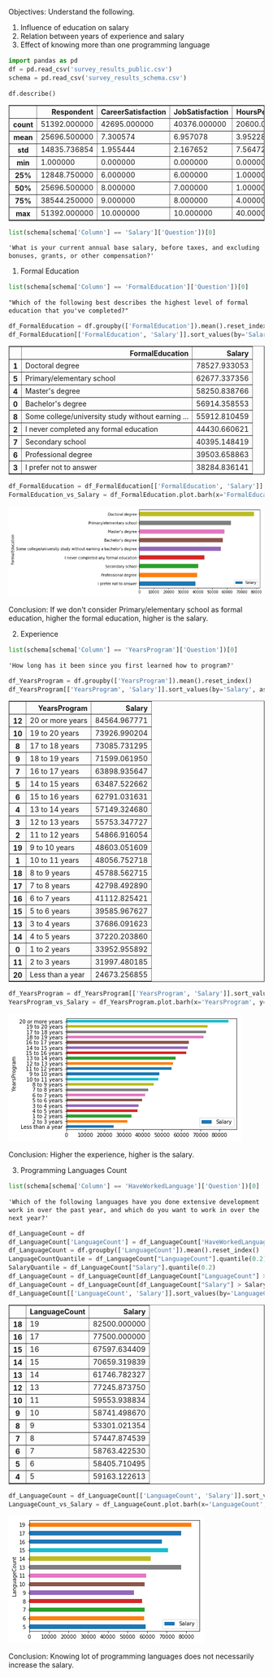 
Objectives:
Understand the following.
1. Influence of education on salary
2. Relation between years of experience and salary
3. Effect of knowing more than one programming language


```python
import pandas as pd
df = pd.read_csv('survey_results_public.csv')
schema = pd.read_csv('survey_results_schema.csv')
```


```python
df.describe()
```




<div>
<style scoped>
    .dataframe tbody tr th:only-of-type {
        vertical-align: middle;
    }

    .dataframe tbody tr th {
        vertical-align: top;
    }

    .dataframe thead th {
        text-align: right;
    }
</style>
<table border="1" class="dataframe">
  <thead>
    <tr style="text-align: right;">
      <th></th>
      <th>Respondent</th>
      <th>CareerSatisfaction</th>
      <th>JobSatisfaction</th>
      <th>HoursPerWeek</th>
      <th>StackOverflowSatisfaction</th>
      <th>Salary</th>
      <th>ExpectedSalary</th>
    </tr>
  </thead>
  <tbody>
    <tr>
      <th>count</th>
      <td>51392.000000</td>
      <td>42695.000000</td>
      <td>40376.000000</td>
      <td>20600.000000</td>
      <td>36592.000000</td>
      <td>12891.000000</td>
      <td>2566.000000</td>
    </tr>
    <tr>
      <th>mean</th>
      <td>25696.500000</td>
      <td>7.300574</td>
      <td>6.957078</td>
      <td>3.952282</td>
      <td>8.429875</td>
      <td>56298.480641</td>
      <td>33142.220468</td>
    </tr>
    <tr>
      <th>std</th>
      <td>14835.736854</td>
      <td>1.955444</td>
      <td>2.167652</td>
      <td>7.564722</td>
      <td>1.390635</td>
      <td>39880.905277</td>
      <td>30162.988829</td>
    </tr>
    <tr>
      <th>min</th>
      <td>1.000000</td>
      <td>0.000000</td>
      <td>0.000000</td>
      <td>0.000000</td>
      <td>0.000000</td>
      <td>0.000000</td>
      <td>0.000000</td>
    </tr>
    <tr>
      <th>25%</th>
      <td>12848.750000</td>
      <td>6.000000</td>
      <td>6.000000</td>
      <td>1.000000</td>
      <td>8.000000</td>
      <td>26440.371839</td>
      <td>4490.492484</td>
    </tr>
    <tr>
      <th>50%</th>
      <td>25696.500000</td>
      <td>8.000000</td>
      <td>7.000000</td>
      <td>1.000000</td>
      <td>9.000000</td>
      <td>50000.000000</td>
      <td>29364.263691</td>
    </tr>
    <tr>
      <th>75%</th>
      <td>38544.250000</td>
      <td>9.000000</td>
      <td>8.000000</td>
      <td>4.000000</td>
      <td>10.000000</td>
      <td>80000.000000</td>
      <td>50403.225806</td>
    </tr>
    <tr>
      <th>max</th>
      <td>51392.000000</td>
      <td>10.000000</td>
      <td>10.000000</td>
      <td>40.000000</td>
      <td>10.000000</td>
      <td>197000.000000</td>
      <td>187500.000000</td>
    </tr>
  </tbody>
</table>
</div>




```python
list(schema[schema['Column'] == 'Salary']['Question'])[0]
```




    'What is your current annual base salary, before taxes, and excluding bonuses, grants, or other compensation?'



1. Formal Education


```python
list(schema[schema['Column'] == 'FormalEducation']['Question'])[0]
```




    "Which of the following best describes the highest level of formal education that you've completed?"




```python
df_FormalEducation = df.groupby(['FormalEducation']).mean().reset_index()
df_FormalEducation[['FormalEducation', 'Salary']].sort_values(by='Salary', ascending=False)
```




<div>
<style scoped>
    .dataframe tbody tr th:only-of-type {
        vertical-align: middle;
    }

    .dataframe tbody tr th {
        vertical-align: top;
    }

    .dataframe thead th {
        text-align: right;
    }
</style>
<table border="1" class="dataframe">
  <thead>
    <tr style="text-align: right;">
      <th></th>
      <th>FormalEducation</th>
      <th>Salary</th>
    </tr>
  </thead>
  <tbody>
    <tr>
      <th>1</th>
      <td>Doctoral degree</td>
      <td>78527.933053</td>
    </tr>
    <tr>
      <th>5</th>
      <td>Primary/elementary school</td>
      <td>62677.337356</td>
    </tr>
    <tr>
      <th>4</th>
      <td>Master's degree</td>
      <td>58250.838766</td>
    </tr>
    <tr>
      <th>0</th>
      <td>Bachelor's degree</td>
      <td>56914.358553</td>
    </tr>
    <tr>
      <th>8</th>
      <td>Some college/university study without earning ...</td>
      <td>55912.810459</td>
    </tr>
    <tr>
      <th>2</th>
      <td>I never completed any formal education</td>
      <td>44430.660621</td>
    </tr>
    <tr>
      <th>7</th>
      <td>Secondary school</td>
      <td>40395.148419</td>
    </tr>
    <tr>
      <th>6</th>
      <td>Professional degree</td>
      <td>39503.658863</td>
    </tr>
    <tr>
      <th>3</th>
      <td>I prefer not to answer</td>
      <td>38284.836141</td>
    </tr>
  </tbody>
</table>
</div>




```python
df_FormalEducation = df_FormalEducation[['FormalEducation', 'Salary']].sort_values(by='Salary', ascending=True)
FormalEducation_vs_Salary = df_FormalEducation.plot.barh(x='FormalEducation', y='Salary', rot=0)
```


![png](output_7_0.png)


Conclusion:
If we don't consider Primary/elementary school as formal education, higher the formal education, higher is the salary.

2. Experience


```python
list(schema[schema['Column'] == 'YearsProgram']['Question'])[0]
```




    'How long has it been since you first learned how to program?'




```python
df_YearsProgram = df.groupby(['YearsProgram']).mean().reset_index()
df_YearsProgram[['YearsProgram', 'Salary']].sort_values(by='Salary', ascending=False)
```




<div>
<style scoped>
    .dataframe tbody tr th:only-of-type {
        vertical-align: middle;
    }

    .dataframe tbody tr th {
        vertical-align: top;
    }

    .dataframe thead th {
        text-align: right;
    }
</style>
<table border="1" class="dataframe">
  <thead>
    <tr style="text-align: right;">
      <th></th>
      <th>YearsProgram</th>
      <th>Salary</th>
    </tr>
  </thead>
  <tbody>
    <tr>
      <th>12</th>
      <td>20 or more years</td>
      <td>84564.967771</td>
    </tr>
    <tr>
      <th>10</th>
      <td>19 to 20 years</td>
      <td>73926.990204</td>
    </tr>
    <tr>
      <th>8</th>
      <td>17 to 18 years</td>
      <td>73085.731295</td>
    </tr>
    <tr>
      <th>9</th>
      <td>18 to 19 years</td>
      <td>71599.061950</td>
    </tr>
    <tr>
      <th>7</th>
      <td>16 to 17 years</td>
      <td>63898.935647</td>
    </tr>
    <tr>
      <th>5</th>
      <td>14 to 15 years</td>
      <td>63487.522662</td>
    </tr>
    <tr>
      <th>6</th>
      <td>15 to 16 years</td>
      <td>62791.031631</td>
    </tr>
    <tr>
      <th>4</th>
      <td>13 to 14 years</td>
      <td>57149.324680</td>
    </tr>
    <tr>
      <th>3</th>
      <td>12 to 13 years</td>
      <td>55753.347727</td>
    </tr>
    <tr>
      <th>2</th>
      <td>11 to 12 years</td>
      <td>54866.916054</td>
    </tr>
    <tr>
      <th>19</th>
      <td>9 to 10 years</td>
      <td>48603.051609</td>
    </tr>
    <tr>
      <th>1</th>
      <td>10 to 11 years</td>
      <td>48056.752718</td>
    </tr>
    <tr>
      <th>18</th>
      <td>8 to 9 years</td>
      <td>45788.562715</td>
    </tr>
    <tr>
      <th>17</th>
      <td>7 to 8 years</td>
      <td>42798.492890</td>
    </tr>
    <tr>
      <th>16</th>
      <td>6 to 7 years</td>
      <td>41112.825421</td>
    </tr>
    <tr>
      <th>15</th>
      <td>5 to 6 years</td>
      <td>39585.967627</td>
    </tr>
    <tr>
      <th>13</th>
      <td>3 to 4 years</td>
      <td>37686.091623</td>
    </tr>
    <tr>
      <th>14</th>
      <td>4 to 5 years</td>
      <td>37220.203860</td>
    </tr>
    <tr>
      <th>0</th>
      <td>1 to 2 years</td>
      <td>33952.955892</td>
    </tr>
    <tr>
      <th>11</th>
      <td>2 to 3 years</td>
      <td>31997.480185</td>
    </tr>
    <tr>
      <th>20</th>
      <td>Less than a year</td>
      <td>24673.256855</td>
    </tr>
  </tbody>
</table>
</div>




```python
df_YearsProgram = df_YearsProgram[['YearsProgram', 'Salary']].sort_values(by='Salary', ascending=True)
YearsProgram_vs_Salary = df_YearsProgram.plot.barh(x='YearsProgram', y='Salary', rot=0)
```


![png](output_12_0.png)


Conclusion:
Higher the experience, higher is the salary.

3. Programming Languages Count


```python
list(schema[schema['Column'] == 'HaveWorkedLanguage']['Question'])[0]
```




    'Which of the following languages have you done extensive development work in over the past year, and which do you want to work in over the next year?'




```python
df_LanguageCount = df
df_LanguageCount['LanguageCount'] = df_LanguageCount['HaveWorkedLanguage'].str.count(';') + 1
df_LanguageCount = df.groupby(['LanguageCount']).mean().reset_index()
LanguageCountQuantile = df_LanguageCount["LanguageCount"].quantile(0.2)
SalaryQuantile = df_LanguageCount["Salary"].quantile(0.2)
df_LanguageCount = df_LanguageCount[df_LanguageCount["LanguageCount"] > LanguageCountQuantile]
df_LanguageCount = df_LanguageCount[df_LanguageCount["Salary"] > SalaryQuantile]
df_LanguageCount[['LanguageCount', 'Salary']].sort_values(by='LanguageCount', ascending=False)
```




<div>
<style scoped>
    .dataframe tbody tr th:only-of-type {
        vertical-align: middle;
    }

    .dataframe tbody tr th {
        vertical-align: top;
    }

    .dataframe thead th {
        text-align: right;
    }
</style>
<table border="1" class="dataframe">
  <thead>
    <tr style="text-align: right;">
      <th></th>
      <th>LanguageCount</th>
      <th>Salary</th>
    </tr>
  </thead>
  <tbody>
    <tr>
      <th>18</th>
      <td>19</td>
      <td>82500.000000</td>
    </tr>
    <tr>
      <th>16</th>
      <td>17</td>
      <td>77500.000000</td>
    </tr>
    <tr>
      <th>15</th>
      <td>16</td>
      <td>67597.634409</td>
    </tr>
    <tr>
      <th>14</th>
      <td>15</td>
      <td>70659.319839</td>
    </tr>
    <tr>
      <th>13</th>
      <td>14</td>
      <td>61746.782327</td>
    </tr>
    <tr>
      <th>12</th>
      <td>13</td>
      <td>77245.873750</td>
    </tr>
    <tr>
      <th>10</th>
      <td>11</td>
      <td>59553.938834</td>
    </tr>
    <tr>
      <th>9</th>
      <td>10</td>
      <td>58741.498670</td>
    </tr>
    <tr>
      <th>8</th>
      <td>9</td>
      <td>53301.021354</td>
    </tr>
    <tr>
      <th>7</th>
      <td>8</td>
      <td>57447.874539</td>
    </tr>
    <tr>
      <th>6</th>
      <td>7</td>
      <td>58763.422530</td>
    </tr>
    <tr>
      <th>5</th>
      <td>6</td>
      <td>58405.710495</td>
    </tr>
    <tr>
      <th>4</th>
      <td>5</td>
      <td>59163.122613</td>
    </tr>
  </tbody>
</table>
</div>




```python
df_LanguageCount = df_LanguageCount[['LanguageCount', 'Salary']].sort_values(by='LanguageCount', ascending=True)
LanguageCount_vs_Salary = df_LanguageCount.plot.barh(x='LanguageCount', y='Salary', rot=0)
```


![png](output_17_0.png)


Conclusion:
Knowing lot of programming languages does not necessarily increase the salary.


```python

```
